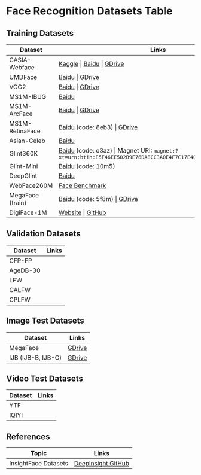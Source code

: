 # Face Recognition Datasets Table

## Training Datasets

| Dataset                | Links                                                                                 |
|------------------------|---------------------------------------------------------------------------------------|
| CASIA-Webface          | [Kaggle](https://www.kaggle.com/datasets/kairin1982/casia-webface-10k-ids-0-5m-images) \| [Baidu](https://pan.baidu.com/s/1AfHdPsxJZBD8kBJeIhmq1w) \| [GDrive](https://drive.google.com/file/d/1KxNCrXzln0lal3N4JiYl9cFOIhT78y1l/view?usp=sharing) |
| UMDFace                | [Baidu](https://pan.baidu.com/s/1aGutJwNWpV-lA0f_7eNsGQ) \| [GDrive](https://drive.google.com/file/d/1azhEHoJjVmifuzBVKJwl-sDbLZ-Wzp4O/view?usp=sharing) |
| VGG2                   | [Baidu](https://pan.baidu.com/s/1c3KeLzy) \| [GDrive](https://drive.google.com/file/d/1dyVQ7X3d28eAcjV3s3o0MT-HyODp_v3R/view?usp=sharing) |
| MS1M-IBUG              | [Baidu](https://pan.baidu.com/s/1nxmSCch)                                             |
| MS1M-ArcFace           | [Baidu](https://pan.baidu.com/s/1S6LJZGdqcZRle1vlcMzHOQ) \| [GDrive](https://drive.google.com/file/d/1SXS4-Am3bsKSK615qbYdbA_FMVh3sAvR/view?usp=sharing) |
| MS1M-RetinaFace        | [Baidu](https://pan.baidu.com/s/1RBnaW88PC6cKqtYwgfVX8Q) (code: 8eb3) \| [GDrive](https://drive.google.com/file/d/1JgmzL9OLTqDAZE86pBgETtSQL4USKTFy/view?usp=sharing) |
| Asian-Celeb            | [Baidu](https://pan.baidu.com/s/12wSgofDy1flFf6lOyAxJRg)                              |
| Glint360K              | [Baidu](https://pan.baidu.com/s/1GsYqTTt7_Dn8BfxxsLFN0w) (code: o3az) \| Magnet URI: `magnet:?xt=urn:btih:E5F46EE502B9E76DA8CC3A0E4F7C17E4000C7B1E&dn=glint360k` |
| Glint-Mini             | [Baidu](https://pan.baidu.com/s/10IzEyP-Z9dWFcxxj9jdJpQ) (code: 10m5)                 |
| DeepGlint              | [Baidu](https://pan.baidu.com/s/1yApUbklBgRgOyOV4o3J8Eg)                              |
| WebFace260M            | [Face Benchmark](https://www.face-benchmark.org/download.html)                        |
| MegaFace (train)       | [Baidu](https://pan.baidu.com/s/1uy366DjUiGc3AvhuamRLyw) (code: 5f8m) \| [GDrive](https://drive.google.com/file/d/1O4FxijSXoEIe6fLfOocqF4VFMh5B4d89/view?usp=sharing) |
| DigiFace-1M            | [Website](https://microsoft.github.io/DigiFace1M/) \| [GitHub](https://github.com/microsoft/DigiFace1M) |

## Validation Datasets

| Dataset                | Links                                                                                 |
|------------------------|---------------------------------------------------------------------------------------|
| CFP-FP                 |                                                                                       |
| AgeDB-30               |                                                                                       |
| LFW                    |                                                                                       |
| CALFW                  |                                                                                       |
| CPLFW                  |                                                                                       |

## Image Test Datasets

| Dataset                | Links                                                                                 |
|------------------------|---------------------------------------------------------------------------------------|
| MegaFace               | [GDrive](https://drive.google.com/file/d/1KBwp0U9oZgZj7SYDXRxUnnH7Lwvd9XMy/view?usp=sharing) |
| IJB (IJB-B, IJB-C)     | [GDrive](https://drive.google.com/file/d/1aC4zf2Bn0xCVH_ZtEuQipR2JvRb1bf8o/view?usp=sharing) |

## Video Test Datasets

| Dataset                | Links                                                                                 |
|------------------------|---------------------------------------------------------------------------------------|
| YTF                    |                                                                                       |
| IQIYI                  |                                                                                       |

## References

| Topic                  | Links                                                                                 |
|------------------------|---------------------------------------------------------------------------------------|
| InsightFace Datasets   | [DeepInsight GitHub](https://github.com/deepinsight/insightface/tree/master/recognition/_datasets_#celeba-10k-ids02m-images-2) |
